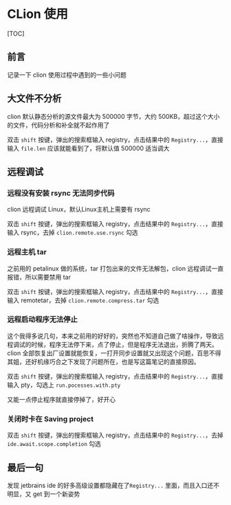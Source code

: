 # CLion 使用

[TOC]



## 前言

记录一下 clion 使用过程中遇到的一些小问题



## 大文件不分析

clion 默认静态分析的源文件最大为 500000 字节，大约 500KB，超过这个大小的文件，代码分析和补全就不起作用了

双击 `shift` 按键，弹出的搜索框输入 registry，点击结果中的 `Registry...`，直接输入 `file.len` 应该就能看到了，将默认值 500000 适当调大



## 远程调试

### 远程没有安装 rsync 无法同步代码

clion 远程调试 Linux，默认Linux主机上需要有 rsync

双击 `shift` 按键，弹出的搜索框输入 registry，点击结果中的 `Registry...`，直接输入 rsync，去掉  `clion.remote.use.rsync` 勾选



### 远程主机 tar

之前用的 petalinux 做的系统，tar 打包出来的文件无法解包，clion 远程调试一直报错，所以需要禁用 tar

双击 `shift` 按键，弹出的搜索框输入 registry，点击结果中的 `Registry...`，直接输入 remotetar，去掉  `clion.remote.compress.tar` 勾选



### 远程启动程序无法停止

这个我得多说几句，本来之前用的好好的，突然也不知道自己做了啥操作，导致远程调试的时候，程序无法停下来，点了停止，但是程序无法退出，折腾了两天。clion 全部恢复出厂设置就能恢复，一打开同步设置就又出现这个问题，百思不得其姐，还好机缘巧合之下发现了问题所在，也是写这篇笔记的直接原因。

双击 `shift` 按键，弹出的搜索框输入 registry，点击结果中的 `Registry...`，直接输入 pty，勾选上  `run.pocesses.with.pty`

又能一点停止程序就直接停掉了，好开心



### 关闭时卡在 Saving project

双击 `shift` 按键，弹出的搜索框输入 registry，点击结果中的 `Registry...`，去掉 `ide.await.scope.completion` 勾选



## 最后一句

发现 jetbrains ide 的好多高级设置都隐藏在了`Registry...` 里面，而且入口还不明显，又 get 到一个新姿势
